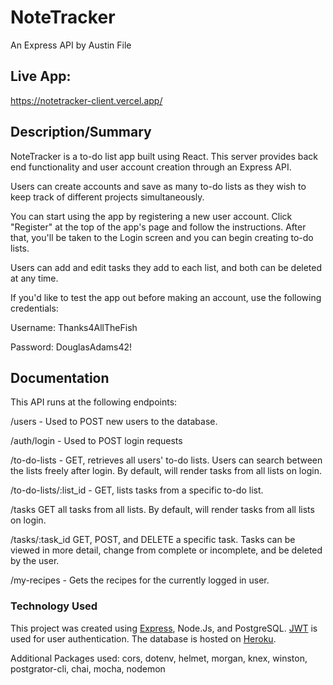 # NoteTracker

An Express API by Austin File

## Live App:

https://notetracker-client.vercel.app/

## Description/Summary

NoteTracker is a to-do list app built using React. This server provides back end functionality and user account creation through an Express API.

Users can create accounts and save as many to-do lists as they wish to keep track of different projects simultaneously.

You can start using the app by registering a new user account. Click "Register" at the top of the app's page and follow the instructions. After that, you'll be taken to the Login screen and you can begin creating to-do lists.

Users can add and edit tasks they add to each list, and both can be deleted at any time.

If you'd like to test the app out before making an account, use the following credentials:

Username: Thanks4AllTheFish

Password: DouglasAdams42!

## Documentation

This API runs at the following endpoints:

/users - Used to POST new users to the database.

/auth/login - Used to POST login requests

/to-do-lists - GET, retrieves all users' to-do lists. Users can search between the lists freely after login. By default, will render tasks from all lists on login.

/to-do-lists/:list_id - GET, lists tasks from a specific to-do list.

/tasks GET all tasks from all lists. By default, will render tasks from all lists on login.

/tasks/:task_id GET, POST, and DELETE a specific task. Tasks can be viewed in more detail, change from complete or incomplete, and be deleted by the user.

/my-recipes - Gets the recipes for the currently logged in user.

### Technology Used

This project was created using [Express](https://expressjs.com/), Node.Js, and PostgreSQL. [JWT](https://jwt.io/) is used for user authentication. The database is hosted on [Heroku](https://www.heroku.com/).

Additional Packages used: cors, dotenv, helmet, morgan, knex, winston, postgrator-cli, chai, mocha, nodemon
